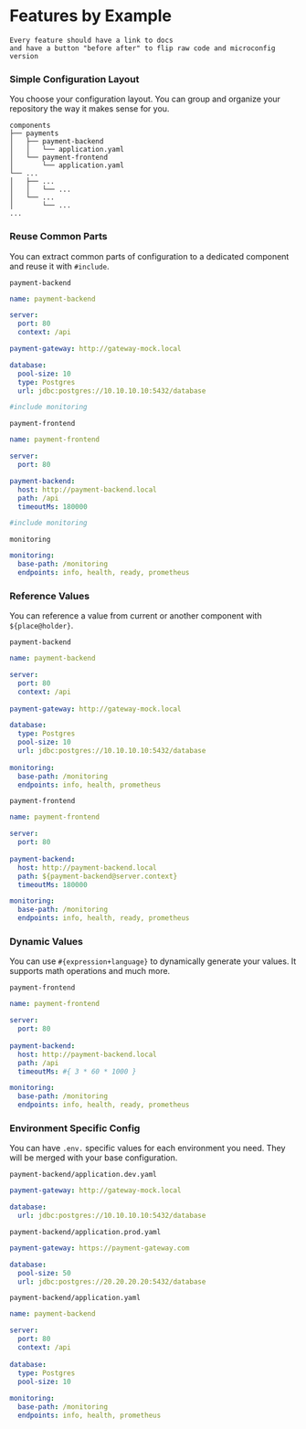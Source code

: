 # Features by Example

```
Every feature should have a link to docs
and have a button "before after" to flip raw code and microconfig version
```

### Simple Configuration Layout
You choose your configuration layout. You can group and organize your repository the way it makes sense for you.
```
components
├── payments
│   ├── payment-backend
│   │   └── application.yaml
│   └── payment-frontend
│       └── application.yaml
└── ...
│   ├── ...
│   │   └── ...
│   └── ...
│       └── ...
...
```


### Reuse Common Parts
You can extract common parts of configuration to a dedicated component and reuse it with `#include`. 

`payment-backend`
```yaml
name: payment-backend

server:
  port: 80
  context: /api

payment-gateway: http://gateway-mock.local

database:
  pool-size: 10
  type: Postgres
  url: jdbc:postgres://10.10.10.10:5432/database

#include monitoring
```

`payment-frontend`
```yaml
name: payment-frontend

server:
  port: 80

payment-backend:
  host: http://payment-backend.local
  path: /api
  timeoutMs: 180000

#include monitoring
```

`monitoring`
```yaml
monitoring:
  base-path: /monitoring
  endpoints: info, health, ready, prometheus
```

### Reference Values
You can reference a value from current or another component with `${place@holder}`.

`payment-backend`
```yaml
name: payment-backend

server:
  port: 80
  context: /api
  
payment-gateway: http://gateway-mock.local

database:
  type: Postgres
  pool-size: 10
  url: jdbc:postgres://10.10.10.10:5432/database
  
monitoring:
  base-path: /monitoring
  endpoints: info, health, prometheus
```

`payment-frontend`
```yaml
name: payment-frontend

server:
  port: 80
  
payment-backend: 
  host: http://payment-backend.local
  path: ${payment-backend@server.context}
  timeoutMs: 180000

monitoring:
  base-path: /monitoring
  endpoints: info, health, ready, prometheus
```

### Dynamic Values
You can use `#{expression+language}` to dynamically generate your values. It supports math operations and much more. 

`payment-frontend`
```yaml
name: payment-frontend

server:
  port: 80
  
payment-backend: 
  host: http://payment-backend.local
  path: /api
  timeoutMs: #{ 3 * 60 * 1000 }

monitoring:
  base-path: /monitoring
  endpoints: info, health, ready, prometheus
```

### Environment Specific Config
You can have `.env.` specific values for each environment you need. They will be merged with your base configuration.

`payment-backend/application.dev.yaml`
```yaml
payment-gateway: http://gateway-mock.local

database:
  url: jdbc:postgres://10.10.10.10:5432/database
```

`payment-backend/application.prod.yaml`
```yaml
payment-gateway: https://payment-gateway.com

database:
  pool-size: 50
  url: jdbc:postgres://20.20.20.20:5432/database
```

`payment-backend/application.yaml`
```yaml
name: payment-backend

server:
  port: 80
  context: /api
  
database:
  type: Postgres
  pool-size: 10
  
monitoring:
  base-path: /monitoring
  endpoints: info, health, prometheus
```